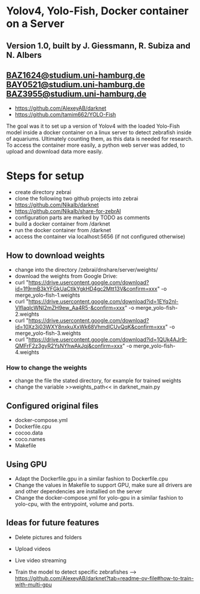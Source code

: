 # Yolov4, Yolo-Fish, Docker container on a Server 
## Version 1.0, built by J. Giessmann, R. Subiza and N. Albers 
## BAZ1624@studium.uni-hamburg.de BAY0521@studium.uni-hamburg.de BAZ3955@studium.uni-hamburg.de

* https://github.com/AlexeyAB/darknet
* https://github.com/tamim662/YOLO-Fish

The goal was it to set up a version of Yolov4 with the loaded Yolo-Fish model inside a docker container on a linux server to detect zebrafish inside of aquariums. Ultimately counting them, as this data is needed for research.
To access the container more easily, a python web server was added, to upload and download data more easily.

# Steps for setup
- create directory zebrai 
- clone the following two github projects into zebrai
- https://github.com/Nikalb/darknet
- https://github.com/Nikalb/share-for-zebrAI
- configuration parts are marked by TODO as comments
- build a docker container from /darknet
- run the docker container from /darknet
- access the container via localhost:5656 (if not configured otherwise)

## How to download weights
- change into the directory /zebrai/dnshare/server/weights/ 
- download the weights from Google Drive:
- curl "https://drive.usercontent.google.com/download?id=1f9rmB3kYFGkUaCtIkYgkHD4gc2Mtt13V&confirm=xxx" -o merge_yolo-fish-1.weights
- curl "https://drive.usercontent.google.com/download?id=1EYq2nl-VlflaqIcWNI2mZH9ew_Aa4R5-&confirm=xxx" -o merge_yolo-fish-2.weights
- curl "https://drive.usercontent.google.com/download?id=10Xz3i03WXY8nxkuXxWk68VhmdlCUvQqK&confirm=xxx" -o merge_yolo-fish-3.weights
- curl "https://drive.usercontent.google.com/download?id=1QUk4AJr9-QMFrF2z3gyR2YsNYhwAkJqj&confirm=xxx" -o merge_yolo-fish-4.weights

### How to change the weights
- change the file the stated directory, for example for trained weights
- change the variable >>weights_path<< in darknet_main.py 

## Configured original files
- docker-compose.yml
- Dockerfile.cpu
- cocoo.data
- coco.names
- Makefile 

## Using GPU 
- Adapt the Dockerfile.gpu in a similar fashion to Dockerfile.cpu
- Change the values in Makefile to support GPU, make sure all drivers are and other dependencies are installied on the server
- Change the docker-compose.yml for yolo-gpu in a similar fashion to yolo-cpu, with the entrypoint, volume and ports. 

## Ideas for future features
- Delete pictures and folders
- Upload videos
- Live video streaming

- Train the model to detect specific zebrafishes 
--> https://github.com/AlexeyAB/darknet?tab=readme-ov-file#how-to-train-with-multi-gpu
